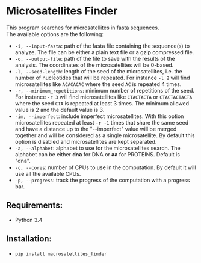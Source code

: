Microsatellites Finder
======================
This program searches for microsatellites in fasta sequences.  
The available options are the following:  

- ``-i, --input-fasta``: path of the fasta file containing the sequence(s) to analyze. The file can be either a plain text file or a gzip compressed file.  
- ``-o, --output-file``: path of the file to save with the results of the analysis. The coordinates of the microsatellites will be 0-based.    
- ``-l, --seed-length``: length of the seed of the microsatellites, i.e. the number of nucleotides that will be repeated. For instance `-l 2` will find microsatellites like ``ACACACAC`` where the seed ``AC`` is repeated 4 times.  
- ``-r, --minimum_repetitions``: minimum number of repetitions of the seed. For instance ``-r 3`` will find microsatellites like ``CTACTACTA`` or ``CTACTACTACTA`` where the seed ``CTA`` is repeated at least 3 times. The minimum allowed value is 2 and the default value is 3.  
- ``-im, --imperfect``: include imperfect microsatellites. With this option microsatellites repeated at least ``-r -1`` times that share the same seed and have a distance up to the "--imperfect" value will be merged together and will be considered as a single microsatellite. By default this option is disabled and microsatellites are kept separated.  
- ``-a, --alphabet``: alphabet to use for the microsatellites search. The alphabet can be either **dna** for DNA or **aa** for PROTEINS. Default is "dna".
- ``-c, --cores``: number of CPUs to use in the computation. By default it will use all the available CPUs.  
- ``-p, --progress``: track the progress of the computation with a progress bar.  


Requirements:
-------------
- Python 3.4


Installation:
-------------
- ``pip install macrosatellites_finder``

